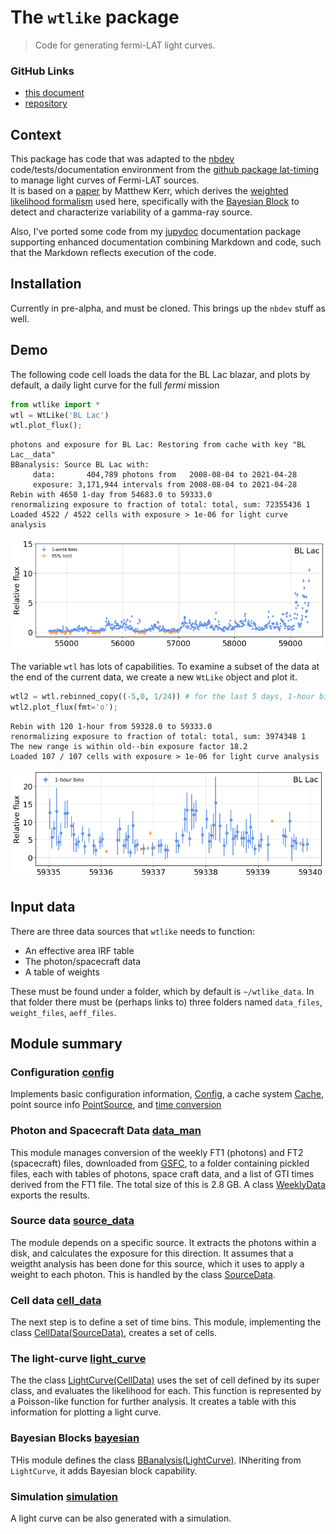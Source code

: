 # The `wtlike` package
> Code for generating fermi-LAT light curves.


### GitHub Links

- [this document](https://tburnett.github.io/wtlike/)
-  [repository](https://github.com/tburnett/wtlike)

## Context

This package has code that was adapted to the [nbdev](https://nbdev.fast.ai/) code/tests/documentation environment from the [github package lat-timing](https://github.com/tburnett/lat-timing) to manage light curves of Fermi-LAT sources.  
It is based on a [paper](https://arxiv.org/pdf/1910.00140.pdf) by Matthew Kerr, which derives the [weighted likelihood formalism](https://tburnett.github.io/wtlike/loglike#The-Kerr-likelihood-formula) used here, specifically with
the [Bayesian Block](https://arxiv.org/pdf/1207.5578.pdf) to detect and characterize variability of a gamma-ray source.

Also, I've ported some code from  my [jupydoc](https://github.com/tburnett/jupydoc) documentation package supporting enhanced documentation combining Markdown and code, such that the 
Markdown reflects execution of the code.

## Installation
Currently in pre-alpha, and must be cloned. This brings up the `nbdev` stuff as well. 

## Demo

The following code cell loads the data for the BL Lac blazar, and plots by default, a daily light curve for the full *fermi* mission

```python
from wtlike import *
wtl = WtLike('BL Lac')
wtl.plot_flux();
```

    photons and exposure for BL Lac: Restoring from cache with key "BL Lac__data"
    BBanalysis: Source BL Lac with:
    	 data:       404,789 photons from   2008-08-04 to 2021-04-28
    	 exposure: 3,171,944 intervals from 2008-08-04 to 2021-04-28
    Rebin with 4650 1-day from 54683.0 to 59333.0
    renormalizing exposure to fraction of total: total, sum: 72355436 1
    Loaded 4522 / 4522 cells with exposure > 1e-06 for light curve analysis



![png](docs/images/output_2_1.png)


The variable `wtl` has lots of capabilities.
To examine a subset of the data at the end of the current data, we create a new `WtLike` object and plot it.

```python
wtl2 = wtl.rebinned_copy((-5,0, 1/24)) # for the last 5 days, 1-hour bid
wtl2.plot_flux(fmt='o');
```

    Rebin with 120 1-hour from 59328.0 to 59333.0
    renormalizing exposure to fraction of total: total, sum: 3974348 1
    The new range is within old--bin exposure factor 18.2
    Loaded 107 / 107 cells with exposure > 1e-06 for light curve analysis



![png](docs/images/output_4_1.png)


## Input data

There are three data sources that `wtlike` needs to function:

-	An effective area IRF table 
-	The photon/spacecraft data
-	A table of weights 

These must be found under a folder, which by default is `~/wtlike_data`. In that folder there must be (perhaps links to) three folders named `data_files`, `weight_files`, `aeff_files`. 

## Module summary

### Configuration [config](https://tburnett.github.io/wtlike/config)
Implements basic configuration information, [Config](https://tburnett.github.io/wtlike/config#Config), a cache system [Cache](https://tburnett.github.io/wtlike/config#Cache), point source info [PointSource](https://tburnett.github.io/wtlike/config#PointSource), and [time conversion](https://tburnett.github.io/wtlike/config#Time-conversion)

### Photon and Spacecraft Data  [data_man](https://tburnett.github.io/wtlike/data_man)
This module manages conversion of the weekly FT1 (photons) and FT2 (spacecraft) files, downloaded from  [GSFC](https://heasarc.gsfc.nasa.gov/FTP/fermi/data/lat/weekly), to a folder containing  pickled files, each with tables of photons, space craft data, and a list of GTI times derived from the FT1 file. The total size of this is 2.8 GB. A class [WeeklyData](https://tburnett.github.io/wtlike/data_man#WeeklyData) exports the results.

### Source data  [source_data](https://tburnett.github.io/wtlike/source_data)
The module depends on a specific source. It extracts the photons within a disk, and calculates the exposure for this direction. It assumes that a weigtht analysis has been done for this source, which it uses to apply a weight to each photon. This is handled by the class [SourceData](https://tburnett.github.io/wtlike/source_data#SourceData). 

### Cell data [cell_data](https://tburnett.github.io/wtlike/cell_data)
The next step is to define a set of time bins. This module, implementing the class [CellData(SourceData)](https://tburnett.github.io/wtlike/cell_data#CellData), creates a set of cells.

### The light-curve  [light_curve](https://tburnett.github.io/wtlike/lightcurve)
The the class [LightCurve(CellData)](https://tburnett.github.io/wtlike/lightcurve#LightCurve) uses the set of cell defined by its super class, and evaluates the likelihood for each. This function is represented by a Poisson-like function for further analysis. It creates a table with this information for plotting a light curve.

### Bayesian Blocks [bayesian](https://tburnett.github.io/wtlike/bayesian) 
THis module defines the class [BBanalysis(LightCurve)](https://tburnett.github.io/wtlike/bayesian#BBanalysis). INheriting from `LightCurve`, it adds Bayesian block capability.

### Simulation [simulation](https://tburnett.github.io/wtlike/simulation)
A light curve can be also generated with a simulation.
